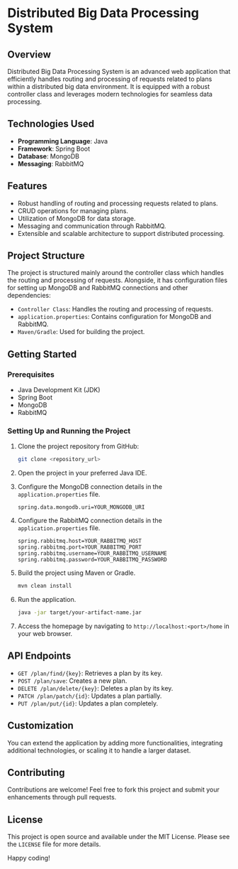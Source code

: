 # Distributed Big Data Processing System

## Overview

Distributed Big Data Processing System is an advanced web application that efficiently handles routing and processing of requests related to plans within a distributed big data environment. It is equipped with a robust controller class and leverages modern technologies for seamless data processing.

## Technologies Used

- **Programming Language**: Java
- **Framework**: Spring Boot
- **Database**: MongoDB
- **Messaging**: RabbitMQ

## Features

- Robust handling of routing and processing requests related to plans.
- CRUD operations for managing plans.
- Utilization of MongoDB for data storage.
- Messaging and communication through RabbitMQ.
- Extensible and scalable architecture to support distributed processing.

## Project Structure

The project is structured mainly around the controller class which handles the routing and processing of requests. Alongside, it has configuration files for setting up MongoDB and RabbitMQ connections and other dependencies:

- `Controller Class`: Handles the routing and processing of requests.
- `application.properties`: Contains configuration for MongoDB and RabbitMQ.
- `Maven/Gradle`: Used for building the project.

## Getting Started

### Prerequisites

- Java Development Kit (JDK)
- Spring Boot
- MongoDB
- RabbitMQ

### Setting Up and Running the Project

1. Clone the project repository from GitHub:

    ```bash
    git clone <repository_url>
    ```

2. Open the project in your preferred Java IDE.

3. Configure the MongoDB connection details in the `application.properties` file.

    ```properties
    spring.data.mongodb.uri=YOUR_MONGODB_URI
    ```

4. Configure the RabbitMQ connection details in the `application.properties` file.

    ```properties
    spring.rabbitmq.host=YOUR_RABBITMQ_HOST
    spring.rabbitmq.port=YOUR_RABBITMQ_PORT
    spring.rabbitmq.username=YOUR_RABBITMQ_USERNAME
    spring.rabbitmq.password=YOUR_RABBITMQ_PASSWORD
    ```

5. Build the project using Maven or Gradle.

    ```bash
    mvn clean install
    ```

6. Run the application.

    ```bash
    java -jar target/your-artifact-name.jar
    ```

7. Access the homepage by navigating to `http://localhost:<port>/home` in your web browser.

## API Endpoints

- `GET /plan/find/{key}`: Retrieves a plan by its key.
- `POST /plan/save`: Creates a new plan.
- `DELETE /plan/delete/{key}`: Deletes a plan by its key.
- `PATCH /plan/patch/{id}`: Updates a plan partially.
- `PUT /plan/put/{id}`: Updates a plan completely.

## Customization

You can extend the application by adding more functionalities, integrating additional technologies, or scaling it to handle a larger dataset.

## Contributing

Contributions are welcome! Feel free to fork this project and submit your enhancements through pull requests.


## License

This project is open source and available under the MIT License. Please see the `LICENSE` file for more details.

Happy coding!
